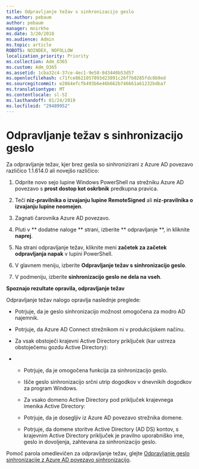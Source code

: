```yaml
---
title: Odpravljanje težav s sinhronizacijo geslo
ms.author: pebaum
author: pebaum
manager: mnirkhe
ms.date: 3/20/2018
ms.audience: Admin
ms.topic: article
ROBOTS: NOINDEX, NOFOLLOW
localization_priority: Priority
ms.collection: Adm_O365
ms.custom: Adm_O365
ms.assetid: 1cba32c4-37ce-4ec1-9e58-8d3440b53d57
ms.openlocfilehash: c71fce8621057093d23891c26f7b0285fdc8b9ed
ms.sourcegitcommit: e2864efcfb493b6e46b662b746661a61232bdba7
ms.translationtype: MT
ms.contentlocale: sl-SI
ms.lasthandoff: 01/24/2019
ms.locfileid: "29489952"
---
```

# <a name="troubleshoot-password-synchronization"></a>Odpravljanje težav s sinhronizacijo geslo

Za odpravljanje težav, kjer brez gesla so sinhronizirani z Azure AD povezavo različico 1.1.614.0 ali novejšo različico:
  
1. Odprite novo sejo lupine Windows PowerShell na strežniku Azure AD povezavo s **prost dostop kot oskrbnik** predkupna pravica. 
    
2. Teči **niz-pravilnika o izvajanju lupine RemoteSigned** ali **niz-pravilnika o izvajanju lupine neomejen**. 
    
3. Zagnati čarovnika Azure AD povezavo.
    
4. Pluti v ** dodatne naloge ** strani, izberite ** odpravljanje **, in kliknite **naprej**. 
    
5. Na strani odpravljanje težav, kliknite meni **začetek za začetek odpravljanja napak** v lupini PowerShell. 
    
6. V glavnem meniju, izberite **Odpravljanje težav s sinhronizacijo geslo**. 
    
7. V podmeniju, izberite **sinhronizacijo geslo ne dela na vseh**. 
    
 **Spoznajo rezultate opravila, odpravljanje težav**
  
Odpravljanje težav nalogo opravlja naslednje preglede:
  
- Potrjuje, da je geslo sinhronizacijo možnost omogočena za modro AD najemnik.
    
- Potrjuje, da Azure AD Connect strežnikom ni v produkcijskem načinu.
    
- Za vsak obstoječi krajevni Active Directory priključek (kar ustreza obstoječemu gozdu Active Directory):
    
- 
  - Potrjuje, da je omogočena funkcija za sinhronizacijo geslo.
    
  - Išče geslo sinhronizacijo srčni utrip dogodkov v dnevnikih dogodkov za program Windows.
    
  - Za vsako domeno Active Directory pod priključek krajevnega imenika Active Directory:
    
  - Potrjuje, da je dosegljiv iz Azure AD povezavo strežnika domene.
    
  - Potrjuje, da domene storitve Active Directory (AD DS) kontov, s krajevnim Active Directory priključek je pravilno uporabniško ime, geslo in dovoljenja, zahtevana za sinhronizacijo geslo.
    
Pomoč parola omedlevičen za odpravljanje težav, glejte [Odpravljanje geslo sinhronizacije z Azure AD povezavo sinhronizacijo](https://docs.microsoft.com/en-us/azure/active-directory/connect/active-directory-aadconnectsync-troubleshoot-password-synchronization).
  

